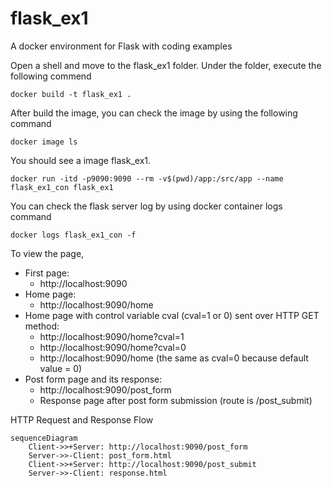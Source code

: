 # flask_ex1
A docker environment for Flask with coding examples

Open a shell and move to the flask_ex1 folder. Under the folder, execute the following commend
```
docker build -t flask_ex1 .
``` 

After build the image, you can check the image by using the following command
```
docker image ls
```
You should see a image flask_ex1.

```
docker run -itd -p9090:9090 --rm -v$(pwd)/app:/src/app --name flask_ex1_con flask_ex1
```

You can check the flask server log by using docker container logs command

```
docker logs flask_ex1_con -f
```

To view the page, 
- First page:
    - http://localhost:9090
- Home page:
    - http://localhost:9090/home
- Home page with control variable cval (cval=1 or 0) sent over HTTP GET method:
    - http://localhost:9090/home?cval=1
    - http://localhost:9090/home?cval=0
    - http://localhost:9090/home (the same as cval=0 because default value = 0)
- Post form page and its response:
    - http://localhost:9090/post_form
    - Response page after post form submission (route is /post_submit)

HTTP Request and Response Flow
```mermaid
sequenceDiagram
    Client->>+Server: http://localhost:9090/post_form
    Server->>-Client: post_form.html
    Client->>+Server: http://localhost:9090/post_submit
    Server->>-Client: response.html
```





